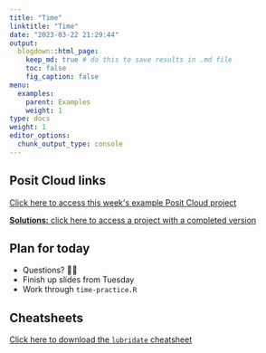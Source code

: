 ```yaml
---
title: "Time"
linktitle: "Time"
date: "2023-03-22 21:29:44"
output:
  blogdown::html_page:
    keep_md: true # do this to save results in .md file
    toc: false
    fig_caption: false
menu:
  examples:
    parent: Examples
    weight: 1
type: docs
weight: 1
editor_options:
  chunk_output_type: console
---
```


## Posit Cloud links

[Click here to access this week's example Posit Cloud project](https://posit.cloud/spaces/328615/content/5652820)

[**Solutions:** click here to access a project with a completed version](https://posit.cloud/spaces/328615/content/5652823)


## Plan for today
- Questions? :raising_hand_woman:
- Finish up slides from Tuesday
- Work through `time-practice.R`


## Cheatsheets

[Click here to download the `lubridate` cheatsheet](https://raw.githubusercontent.com/rstudio/cheatsheets/main/lubridate.pdf)

